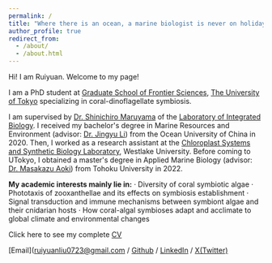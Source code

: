 ```yaml
---
permalink: /
title: "Where there is an ocean, a marine biologist is never on holiday"
author_profile: true
redirect_from: 
  - /about/
  - /about.html
---
```


Hi! I am Ruiyuan. Welcome to my page!

I am a PhD student at [Graduate School of Frontier Sciences](https://www.k.u-tokyo.ac.jp/en/), [The University of Tokyo](https://www.u-tokyo.ac.jp/en/index.html) specializing in coral-dinoflagellate symbiosis.

I am supervised by [Dr. Shinichiro Maruyama](https://www.ib.k.u-tokyo.ac.jp/english/faculty/integrated_biology/maruyama_shinichiro/) of the [Laboratory of Integrated Biology](https://park.itc.u-tokyo.ac.jp/matsunaga_lab/index.html). I received my bachelor's degree in Marine Resources and Environment (advisor: [Dr. Jingyu Li](https://scxy.ouc.edu.cn/zlxyzlyzyjs/list.htm)) from the Ocean University of China in 2020. Then, I worked as a research assistant at the [Chloroplast Systems and Synthetic Biology Laboratory](https://en.westlake.edu.cn/faculty/xiaobo-li.html), Westlake University. Before coming to UTokyo, I obtained a master's degree in Applied Marine Biology (advisor: [Dr. Masakazu Aoki](https://sites.google.com/view/tohoku-marine-plant-ecology/%E3%83%9B%E3%83%BC%E3%83%A0?authuser=0)) from Tohoku University in 2022.

**My academic interests mainly lie in:**
· Diversity of coral symbiotic algae
· Phototaxis of zooxanthellae and its effects on symbiosis establishment
· Signal transduction and immune mechanisms between symbiont algae and their cnidarian hosts
· How coral-algal symbioses adapt and acclimate to global climate and environmental changes

Click here to see my complete [CV](../assets/Curriculum_Vitae.pdf)

[Email](ruiyuanliu0723@gmail.com / [Github](https://github.com/Ruiyuan-Kirk-LIU) / [LinkedIn](https://www.linkedin.com/in/yuxin-liu-699451270/) / [X(Twitter)](https://x.com/ruiyuan_liu)
